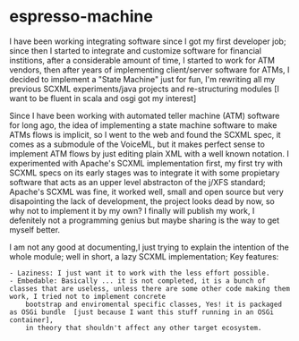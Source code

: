 # espresso-machine
I have been working integrating software since I got my first developer job; since then I started to integrate and customize
software for financial institions, after a considerable amount of time, I started to work for ATM vendors, then after
years of implementing client/server software for ATMs, I decided to implement a "State Machine" just for fun,
I'm rewriting all my previous SCXML experiments/java projects and re-structuring modules [I want to be fluent in scala and osgi got my interest]

Since I have been working with automated teller machine (ATM) software for long ago, the idea of implementing a state machine software to make ATMs flows is implicit, so I went to the web and found the SCXML spec, it comes as a submodule of
the VoiceML, but it makes perfect sense to implement ATM flows by just editing plain XML with a well known notation.
I experimented with Apache's SCXML implementation first, my first try with SCXML specs on its early stages was to integrate it with some propietary software that acts as an upper level abstracton of the j/XFS standard; Apache's SCXML was fine, it worked well, small and open source
but very disapointing the lack of development, the project looks dead by now, so why not to implement it by my own?
I finally will publish my work, I defenitely not a programming genius but maybe sharing is the way to get myself better. 

I am not any good at documenting,I just trying to explain the intention of the whole module; well in short,
a lazy SCXML implementation; Key features:

	- Laziness: I just want it to work with the less effort possible.
	- Embedable: Basically ... it is not completed, it is a bunch of classes that are useless, unless there are some other code making them work, I tried not to implement concrete
		bootstrap and enviromental specific classes, Yes! it is packaged as OSGi bundle  [just because I want this stuff running in an OSGi container],
		in theory that shouldn't affect any other target ecosystem.
